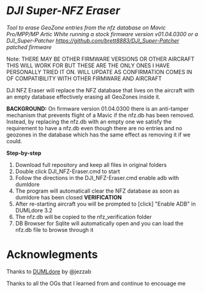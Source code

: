 # ***DJI Super-NFZ Eraser***

*Tool to erase GeoZone entries from the nfz database on Mavic Pro/MPP/MP Artic White running a stock firmware version v01.04.0300 or a DJI_Super-Patcher https://github.com/brett8883/DJI_Super-Patcher patched firmware* 

Note: THERE MAY BE OTHER FIRMWARE VERSIONS OR OTHER AIRCRAFT THIS WILL WORK FOR BUT THESE ARE THE ONLY ONES I HAVE PERSONALLY TRIED IT ON. WILL UPDATE AS CONFIRMATION COMES IN OF COMPATIBILITY WITH OTHER FIRMWARE AND AIRCRAFT

DJI NFZ Eraser will replace the NFZ database that lives on the aircraft with an empty database effectively erasing all GeoZones inside it. 

**BACKGROUND:** On firmware version 01.04.0300 there is an anti-tamper mechanism that prevents flight of a Mavic if the nfz.db has been removed. Instead, by replacing the nfz.db with an empty one we satisfy the requirement to have a nfz.db even though there are no entries and no geozones in the database which has the same effect as removing it if we could. 

**Step-by-step**
1. Download full repository and keep all files in original folders
2. Double click DJI_NFZ-Eraser.cmd to start
3. Follow the directions in the DJI_NFZ-Eraser.cmd enable adb with dumldore
4. The program will automaticall clear the NFZ database as soon as dumldore has been closed 
**VERIFICATION**
6. After re-starting aircraft you will be prompted to [click] "Enable ADB" in DUMLdore 3.2
6. The nfz.db will be copied to the nfz_verification folder 
7. DB Browser for Sqlite will automatically open and you can load the nfz.db file to browse through it 



# Acknowlegments 

Thanks to [DUMLdore](https://github.com/jezzab/DUMLdore) by @jezzab

Thanks to all the OGs that I learned from and continue to encouage me
